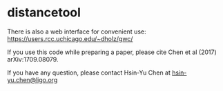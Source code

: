 # distancetool

There is also a web interface for convenient use: https://users.rcc.uchicago.edu/~dholz/gwc/

If you use this code while preparing a paper, please cite Chen et al (2017) arXiv:1709.08079.

If you have any question, please contact Hsin-Yu Chen at hsin-yu.chen@ligo.org

